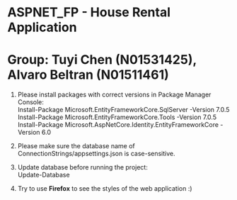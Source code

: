 # ASPNET_FP - House Rental Application

# Group: Tuyi Chen (N01531425), Alvaro Beltran (N01511461)

1. Please install packages with correct versions in Package Manager Console: \
Install-Package Microsoft.EntityFrameworkCore.SqlServer -Version 7.0.5 \
Install-Package Microsoft.EntityFrameworkCore.Tools -Version 7.0.5 \
Install-Package Microsoft.AspNetCore.Identity.EntityFrameworkCore -Version 6.0

2. Please make sure the database name of ConnectionStrings/appsettings.json is case-sensitive.

3. Update database before running the project: \
Update-Database

4. Try to use **Firefox** to see the styles of the web application :)
